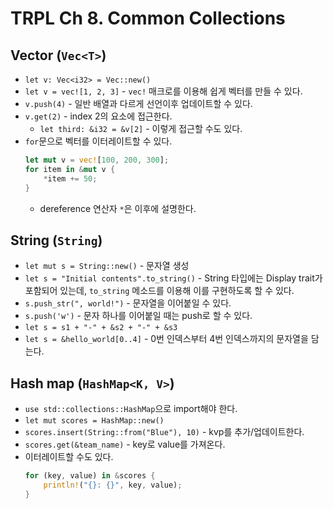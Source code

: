 # TRPL Ch 8. Common Collections

## Vector (`Vec<T>`)

* `let v: Vec<i32> = Vec::new()`
* `let v = vec![1, 2, 3]` - `vec!` 매크로를 이용해 쉽게 벡터를 만들 수 있다.
* `v.push(4)` - 일반 배열과 다르게 선언이후 업데이트할 수 있다.
* `v.get(2)` - index 2의 요소에 접근한다.
  * `let third: &i32 = &v[2]` - 이렇게 접근할 수도 있다.
* `for`문으로 벡터를 이터레이트할 수 있다.
  ```rust
  let mut v = vec![100, 200, 300];
  for item in &mut v {
      *item += 50;
  }
  ```
  * dereference 연산자 `*`은 이후에 설명한다.

## String (`String`)

* `let mut s = String::new()` - 문자열 생성
* `let s = "Initial contents".to_string()` - String 타입에는 Display trait가 포함되어 있는데, `to_string` 메소드를 이용해 이를 구현하도록 할 수 있다.
* `s.push_str(", world!")` - 문자열을 이어붙일 수 있다.
* `s.push('w')` - 문자 하나를 이어붙일 때는 push로 할 수 있다.
* `let s = s1 + "-" + &s2 + "-" + &s3`
* `let s = &hello_world[0..4]` - 0번 인덱스부터 4번 인덱스까지의 문자열을 담는다.

## Hash map (`HashMap<K, V>`)

* `use std::collections::HashMap`으로 import해야 한다.
* `let mut scores = HashMap::new()`
* `scores.insert(String::from("Blue"), 10)` - kvp를 추가/업데이트한다.
* `scores.get(&team_name)` - key로 value를 가져온다.
* 이터레이트할 수도 있다.
  ```rust
  for (key, value) in &scores {
      println!("{}: {}", key, value);
  }
  ```
